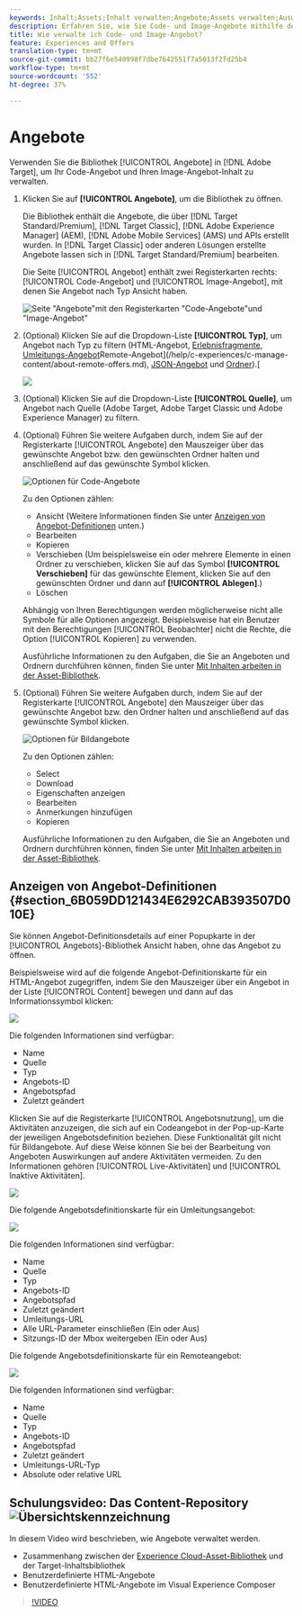 ```yaml
---
keywords: Inhalt;Assets;Inhalt verwalten;Angebote;Assets verwalten;Auswahlmodus aufrufen;Auswahlmodus
description: Erfahren Sie, wie Sie Code- und Image-Angebote mithilfe der Angebote-Bibliothek in Adobe Target verwalten.
title: Wie verwalte ich Code- und Image-Angebot?
feature: Experiences and Offers
translation-type: tm+mt
source-git-commit: bb27f6e540998f7dbe7642551f7a5013f2fd25b4
workflow-type: tm+mt
source-wordcount: '552'
ht-degree: 37%

---
```



# Angebote

Verwenden Sie die Bibliothek [!UICONTROL Angebote] in [!DNL Adobe Target], um Ihr Code-Angebot und Ihren Image-Angebot-Inhalt zu verwalten.

1. Klicken Sie auf **[!UICONTROL Angebote]**, um die Bibliothek zu öffnen.

   Die Bibliothek enthält die Angebote, die über [!DNL Target Standard/Premium], [!DNL Target Classic], [!DNL Adobe Experience Manager] (AEM), [!DNL Adobe Mobile Services] (AMS) und APIs erstellt wurden. In [!DNL Target Classic] oder anderen Lösungen erstellte Angebote lassen sich in [!DNL Target Standard/Premium] bearbeiten.

   Die Seite [!UICONTROL Angebot] enthält zwei Registerkarten rechts: [!UICONTROL Code-Angebot] und [!UICONTROL Image-Angebot], mit denen Sie Angebot nach Typ Ansicht haben.

   ![Seite &quot;Angebote&quot;mit den Registerkarten &quot;Code-Angebote&quot;und &quot;Image-Angebot&quot;](/help/c-experiences/c-manage-content/assets/offers-page.png)

1. (Optional) Klicken Sie auf die Dropdown-Liste **[!UICONTROL Typ]**, um Angebot nach Typ zu filtern (HTML-Angebot, [Erlebnisfragmente](/help/c-experiences/c-manage-content/aem-experience-fragments.md), [Umleitungs-Angebot](/help/c-experiences/c-manage-content/offer-redirect.md)Remote-Angebot](/help/c-experiences/c-manage-content/about-remote-offers.md), [JSON-Angebot](/help/c-experiences/c-manage-content/create-json-offer.md) und [ Ordner](/help/c-experiences/c-manage-content/create-content-folder.md)).[

   ![](assets/offers_filter.png)

1. (Optional) Klicken Sie auf die Dropdown-Liste **[!UICONTROL Quelle]**, um Angebot nach Quelle (Adobe Target, Adobe Target Classic und Adobe Experience Manager) zu filtern.

1. (Optional) Führen Sie weitere Aufgaben durch, indem Sie auf der Registerkarte [!UICONTROL Angebote] den Mauszeiger über das gewünschte Angebot bzw. den gewünschten Ordner halten und anschließend auf das gewünschte Symbol klicken.

   ![Optionen für Code-Angebote](assets/offer-picker-large.png)

   Zu den Optionen zählen:

   * Ansicht (Weitere Informationen finden Sie unter [Anzeigen von Angebot-Definitionen](#section_6B059DD121434E6292CAB393507D010E) unten.)
   * Bearbeiten 
   * Kopieren 
   * Verschieben (Um beispielsweise ein oder mehrere Elemente in einen Ordner zu verschieben, klicken Sie auf das Symbol **[!UICONTROL Verschieben]** für das gewünschte Element, klicken Sie auf den gewünschten Ordner und dann auf **[!UICONTROL Ablegen]**.)
   * Löschen

   Abhängig von Ihren Berechtigungen werden möglicherweise nicht alle Symbole für alle Optionen angezeigt. Beispielsweise hat ein Benutzer mit den Berechtigungen [!UICONTROL Beobachter] nicht die Rechte, die Option [!UICONTROL Kopieren] zu verwenden.

   Ausführliche Informationen zu den Aufgaben, die Sie an Angeboten und Ordnern durchführen können, finden Sie unter [Mit Inhalten arbeiten in der Asset-Bibliothek](/help/c-experiences/c-manage-content/assets-working.md).

1. (Optional) Führen Sie weitere Aufgaben durch, indem Sie auf der Registerkarte [!UICONTROL Angebote] den Mauszeiger über das gewünschte Angebot bzw. den Ordner halten und anschließend auf das gewünschte Symbol klicken.

   ![Optionen für Bildangebote](/help/c-experiences/c-manage-content/assets/image-offers-icons.png)

   Zu den Optionen zählen:

   * Select
   * Download 
   * Eigenschaften anzeigen
   * Bearbeiten 
   * Anmerkungen hinzufügen
   * Kopieren 

   Ausführliche Informationen zu den Aufgaben, die Sie an Angeboten und Ordnern durchführen können, finden Sie unter [Mit Inhalten arbeiten in der Asset-Bibliothek](/help/c-experiences/c-manage-content/assets-working.md).

## Anzeigen von Angebot-Definitionen {#section_6B059DD121434E6292CAB393507D010E}

Sie können Angebot-Definitionsdetails auf einer Popupkarte in der [!UICONTROL Angebots]-Bibliothek Ansicht haben, ohne das Angebot zu öffnen.

Beispielsweise wird auf die folgende Angebot-Definitionskarte für ein HTML-Angebot zugegriffen, indem Sie den Mauszeiger über ein Angebot in der Liste [!UICONTROL Content] bewegen und dann auf das Informationssymbol klicken:

![](assets/offer-card-html.png)

Die folgenden Informationen sind verfügbar:

* Name
* Quelle
* Typ
* Angebots-ID
* Angebotspfad
* Zuletzt geändert

Klicken Sie auf die Registerkarte [!UICONTROL Angebotsnutzung], um die Aktivitäten anzuzeigen, die sich auf ein Codeangebot in der Pop-up-Karte der jeweiligen Angebotsdefinition beziehen. Diese Funktionalität gilt nicht für Bildangebote. Auf diese Weise können Sie bei der Bearbeitung von Angeboten Auswirkungen auf andere Aktivitäten vermeiden. Zu den Informationen gehören [!UICONTROL Live-Aktivitäten] und [!UICONTROL Inaktive Aktivitäten].

![](assets/offer-card-usage.png)

Die folgende Angebotsdefinitionskarte für ein Umleitungsangebot:

![](assets/offer-card-redirect.png)

Die folgenden Informationen sind verfügbar:

* Name
* Quelle
* Typ
* Angebots-ID
* Angebotspfad
* Zuletzt geändert
* Umleitungs-URL
* Alle URL-Parameter einschließen (Ein oder Aus)
* Sitzungs-ID der Mbox weitergeben (Ein oder Aus)

Die folgende Angebotsdefinitionskarte für ein Remoteangebot:

![](assets/offer-card-remote.png)

Die folgenden Informationen sind verfügbar:

* Name
* Quelle
* Typ
* Angebots-ID
* Angebotspfad
* Zuletzt geändert
* Umleitungs-URL-Typ
* Absolute oder relative URL

## Schulungsvideo: Das Content-Repository  ![Übersichtskennzeichnung](/help/assets/overview.png)

In diesem Video wird beschrieben, wie Angebote verwaltet werden.

* Zusammenhang zwischen der [Experience Cloud-Asset-Bibliothek](https://experienceleague.adobe.com/docs/core-services/interface/assets/creative-cloud.html) und der Target-Inhaltsbibliothek
* Benutzerdefinierte HTML-Angebote
* Benutzerdefinierte HTML-Angebote im Visual Experience Composer

>[!VIDEO](https://video.tv.adobe.com/v/17387)